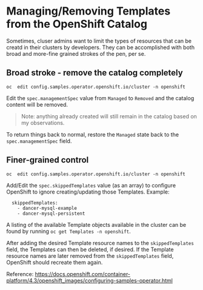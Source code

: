 # Managing/Removing Templates from the OpenShift Catalog

Sometimes, cluser admins want to limit the types of resources that can be creatd in their clusters by developers. They can be accomplished with both broad and more-fine grained strokes of the pen, per se. 

## Broad stroke - remove the catalog completely

```
oc  edit config.samples.operator.openshift.io/cluster -n openshift
```

Edit the `spec.managementSpec` value from `Managed` to `Removed` and the catalog content will be removed. 

>Note: anything already created will still remain in the catalog based on my observations.

To return things back to normal, restore the `Managed` state back to the `spec.managementSpec` field.

## Finer-grained control

```
oc  edit config.samples.operator.openshift.io/cluster -n openshift
```

Add/Edit the `spec.skippedTemplates` value (as an array) to configure OpenShift to ignore creating/updating those Templates. Example:

```
  skippedTemplates:
    - dancer-mysql-example
    - dancer-mysql-persistent
```

A listing of the available Template objects available in the cluster can be found by running `oc get Templates -n openshift`.

After adding the desired Template resource names to the `skippedTemplates` field, the Templates can then be deleted, if desired. If the Template resource names are later removed from the `skippedTemplates` field, OpenShift should recreate them again. 

Reference: https://docs.openshift.com/container-platform/4.3/openshift_images/configuring-samples-operator.html